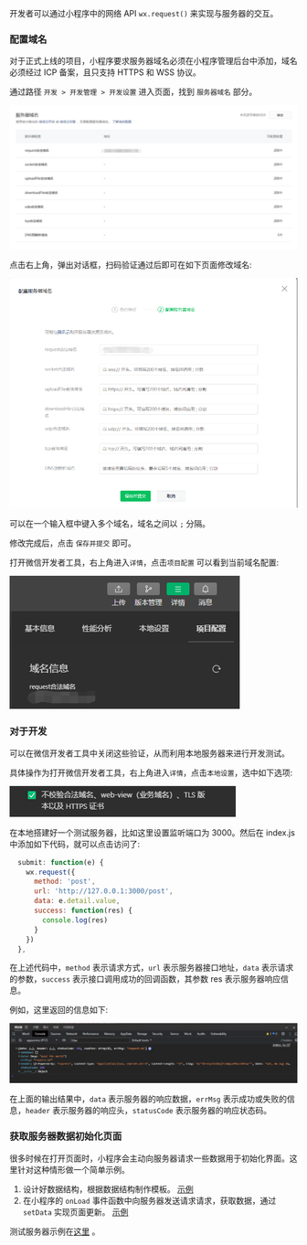 
开发者可以通过小程序中的网络 API `wx.request()` 来实现与服务器的交互。

### 配置域名

对于正式上线的项目，小程序要求服务器域名必须在小程序管理后台中添加，域名必须经过 ICP 备案，且只支持 HTTPS 和 WSS 协议。

通过路径 `开发 > 开发管理 > 开发设置` 进入页面，找到 `服务器域名` 部分。

![](img/server.dn.png)

点击右上角，弹出对话框，扫码验证通过后即可在如下页面修改域名:

![](img/server.edit.png)

可以在一个输入框中键入多个域名，域名之间以 `;` 分隔。

修改完成后，点击 `保存并提交` 即可。

打开微信开发者工具，右上角进入`详情`，点击`项目配置` 可以看到当前域名配置:

![](img/server.dn.show.png)

### 对于开发

可以在微信开发者工具中关闭这些验证，从而利用本地服务器来进行开发测试。

具体操作为打开微信开发者工具，右上角进入`详情`，点击`本地设置`，选中如下选项:

![](img/dn.no.verify.png)

在本地搭建好一个测试服务器，比如这里设置监听端口为 3000。然后在 index.js 中添加如下代码，就可以点击访问了:
```js
  submit: function(e) {
    wx.request({
      method: 'post',
      url: 'http://127.0.0.1:3000/post',
      data: e.detail.value,
      success: function(res) {
        console.log(res)
      }
    })
  },
```
在上述代码中，`method` 表示请求方式，`url` 表示服务器接口地址，`data` 表示请求的参数，`success` 表示接口调用成功的回调函数，其参数 res 表示服务器响应信息。

例如，这里返回的信息如下:

![](img/http.res.png)

在上面的输出结果中，`data` 表示服务器的响应数据，`errMsg` 表示成功或失败的信息，`header` 表示服务器的响应头，`statusCode` 表示服务器的响应状态码。

### 获取服务器数据初始化页面

很多时候在打开页面时，小程序会主动向服务器请求一些数据用于初始化界面。这里针对这种情形做一个简单示例。

1. 设计好数据结构，根据数据结构制作模板。 [示例](t/questionnaire/pages/home/index.wxml)
2. 在小程序的 `onLoad` 事件函数中向服务器发送请求请求，获取数据，通过 `setData` 实现页面更新。 [示例](t/questionnaire/pages/home/index.js)

测试服务器示例在[这里](t/litserver) 。